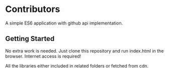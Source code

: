 # Contributors
A simple ES6 application with github api implementation.

## Getting Started
No extra work is needed. Just clone this repository and run index.html in the browser. Internet access is required!

All the libraries either included in related folders or fetched from cdn.   

